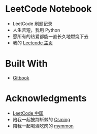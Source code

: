 # LeetCode Notebook

- LeetCode 刷题记录
- 人生苦短，我用 Python
- 愿所有的热爱都能一直长久地燃烧下去
- 我的 [Leetcode 主页](https://leetcode-cn.com/jalan/)

# Built With

- [Gitbook](https://www.gitbook.com/?t=7)

# Acknowledgments

- [LeetCode 中国](https://leetcode-cn.com/)
- 陪我一起披荆斩棘的 [Csming](https://csming1995.github.io/)
- 陪我一起喝酒吃肉的 [mymmon](https://segmentfault.com/u/mymmon)